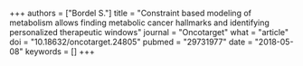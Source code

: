 +++
authors = ["Bordel S."]
title = "Constraint based modeling of metabolism allows finding metabolic cancer hallmarks and identifying personalized therapeutic windows"
journal = "Oncotarget"
what = "article"
doi = "10.18632/oncotarget.24805"
pubmed = "29731977"
date = "2018-05-08"
keywords = []
+++

